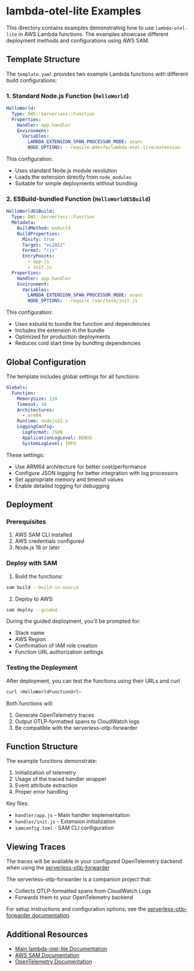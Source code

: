 # lambda-otel-lite Examples

This directory contains examples demonstrating how to use `lambda-otel-lite` in AWS Lambda functions. The examples showcase different deployment methods and configurations using AWS SAM.

## Template Structure

The `template.yaml` provides two example Lambda functions with different build configurations:

### 1. Standard Node.js Function (`HelloWorld`)
```yaml
HelloWorld:
  Type: AWS::Serverless::Function
  Properties:
    Handler: app.handler
    Environment:
      Variables:
        LAMBDA_EXTENSION_SPAN_PROCESSOR_MODE: async
        NODE_OPTIONS: --require @dev7a/lambda-otel-lite/extension
```
This configuration:
- Uses standard Node.js module resolution
- Loads the extension directly from `node_modules`
- Suitable for simple deployments without bundling

### 2. ESBuild-bundled Function (`HelloWorldESBuild`)
```yaml
HelloWorldESBuild:
  Type: AWS::Serverless::Function
  Metadata:
    BuildMethod: esbuild
    BuildProperties:
      Minify: true
      Target: "es2022"
      Format: "cjs"
      EntryPoints: 
        - app.js
        - init.js
  Properties:
    Handler: app.handler
    Environment:
      Variables:
        LAMBDA_EXTENSION_SPAN_PROCESSOR_MODE: async
        NODE_OPTIONS: --require /var/task/init.js
```
This configuration:
- Uses esbuild to bundle the function and dependencies
- Includes the extension in the bundle
- Optimized for production deployments
- Reduces cold start time by bundling dependencies

## Global Configuration

The template includes global settings for all functions:

```yaml
Globals:
  Function:
    MemorySize: 128
    Timeout: 30
    Architectures:
      - arm64
    Runtime: nodejs22.x
    LoggingConfig:
      LogFormat: JSON
      ApplicationLogLevel: DEBUG
      SystemLogLevel: INFO
```

These settings:
- Use ARM64 architecture for better cost/performance
- Configure JSON logging for better integration with log processors
- Set appropriate memory and timeout values
- Enable detailed logging for debugging

## Deployment

### Prerequisites
1. AWS SAM CLI installed
2. AWS credentials configured
3. Node.js 18 or later

### Deploy with SAM

1. Build the functions:
```bash
sam build --build-in-source
```

2. Deploy to AWS:
```bash
sam deploy --guided
```

During the guided deployment, you'll be prompted for:
- Stack name
- AWS Region
- Confirmation of IAM role creation
- Function URL authorization settings

### Testing the Deployment

After deployment, you can test the functions using their URLs and curl

```bash
curl <HelloWorldFunctionUrl>
```

Both functions will:
1. Generate OpenTelemetry traces
2. Output OTLP-formatted spans to CloudWatch logs
3. Be compatible with the serverless-otlp-forwarder

## Function Structure

The example functions demonstrate:
1. Initialization of telemetry
2. Usage of the traced handler wrapper
3. Event attribute extraction
4. Proper error handling

Key files:
- `handler/app.js` - Main handler implementation
- `handler/init.js` - Extension initialization
- `samconfig.toml` - SAM CLI configuration

## Viewing Traces

The traces will be available in your configured OpenTelemetry backend when using the [serverless-otlp-forwarder](https://github.com/dev7a/serverless-otlp-forwarder)

The serverless-otlp-forwarder is a companion project that:
- Collects OTLP-formatted spans from CloudWatch Logs
- Forwards them to your OpenTelemetry backend

For setup instructions and configuration options, see the [serverless-otlp-forwarder documentation](https://github.com/dev7a/serverless-otlp-forwarder).

## Additional Resources

- [Main lambda-otel-lite Documentation](../README.md)
- [AWS SAM Documentation](https://docs.aws.amazon.com/serverless-application-model/latest/developerguide/what-is-sam.html)
- [OpenTelemetry Documentation](https://opentelemetry.io/docs/)
